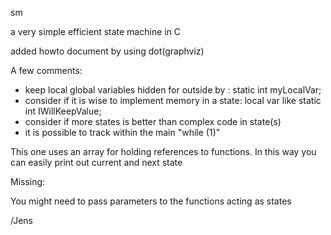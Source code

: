 sm 

a very simple efficient state machine in C

added howto document by using dot(graphviz)

A few comments:

- keep local global variables hidden for outside by : static int myLocalVar;
- consider if it is wise to implement memory in a state: local var like  static int IWillKeepValue;
- consider if more states is better than complex code in state(s)
- it is possible to track within the main "while (1)" 


This one uses an array for holding references to functions. In this way you can easily print out current and next state


Missing:

You might need to pass parameters to the functions acting as states

/Jens
